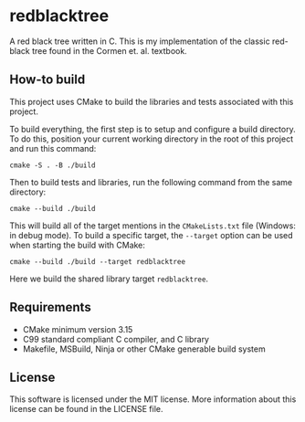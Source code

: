 # redblacktree

A red black tree written in C. This is my implementation of the classic red-black tree found in the Cormen et. al. textbook.

## How-to build

This project uses CMake to build the libraries and tests associated with this project.

To build everything, the first step is to setup and configure a build directory. To do this,
position your current working directory in the root of this project and run this command:
```
cmake -S . -B ./build
```
Then to build tests and libraries, run the following command from the same directory:
```
cmake --build ./build
```
This will build all of the target mentions in the `CMakeLists.txt` file (Windows: in debug mode).
To build a specific target, the `--target` option can be used when starting the build with CMake:
```
cmake --build ./build --target redblacktree
```
Here we build the shared library target `redblacktree`.

## Requirements

 - CMake minimum version 3.15
 - C99 standard compliant C compiler, and C library
 - Makefile, MSBuild, Ninja or other CMake generable build system

## License

This software is licensed under the MIT license.
More information about this license can be found in the LICENSE file.
